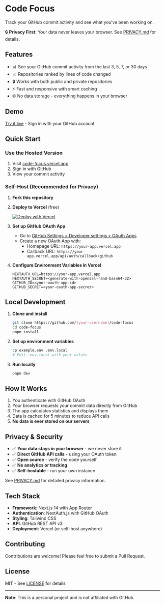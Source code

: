 # Code Focus

Track your GitHub commit activity and see what you've been working on.

🔒 **Privacy First**: Your data never leaves your browser. See [PRIVACY.md](PRIVACY.md) for details.

## Features

- 📊 See your GitHub commit activity from the last 3, 5, 7, or 30 days
- 📈 Repositories ranked by lines of code changed
- 🔒 Works with both public and private repositories
- ⚡ Fast and responsive with smart caching
- 🌐 No data storage - everything happens in your browser

## Demo

[Try it live](https://code-focus-nnnnicholas.vercel.app) - Sign in with your GitHub account

## Quick Start

### Use the Hosted Version

1. Visit [code-focus.vercel.app](https://code-focus.vercel.app)
2. Sign in with GitHub
3. View your commit activity

### Self-Host (Recommended for Privacy)

1. **Fork this repository**

2. **Deploy to Vercel** (free)
   
   [![Deploy with Vercel](https://vercel.com/button)](https://vercel.com/new/clone?repository-url=https://github.com/[your-username]/code-focus)

3. **Set up GitHub OAuth App**
   - Go to [GitHub Settings > Developer settings > OAuth Apps](https://github.com/settings/applications/new)
   - Create a new OAuth App with:
     - Homepage URL: `https://your-app.vercel.app`
     - Callback URL: `https://your-app.vercel.app/api/auth/callback/github`

4. **Configure Environment Variables in Vercel**
   ```env
   NEXTAUTH_URL=https://your-app.vercel.app
   NEXTAUTH_SECRET=<generate-with-openssl-rand-base64-32>
   GITHUB_ID=<your-oauth-app-id>
   GITHUB_SECRET=<your-oauth-app-secret>
   ```

## Local Development

1. **Clone and install**
   ```bash
   git clone https://github.com/[your-username]/code-focus
   cd code-focus
   pnpm install
   ```

2. **Set up environment variables**
   ```bash
   cp example.env .env.local
   # Edit .env.local with your values
   ```

3. **Run locally**
   ```bash
   pnpm dev
   ```

## How It Works

1. You authenticate with GitHub OAuth
2. Your browser requests your commit data directly from GitHub
3. The app calculates statistics and displays them
4. Data is cached for 5 minutes to reduce API calls
5. **No data is ever stored on our servers**

## Privacy & Security

- ✅ **Your data stays in your browser** - we never store it
- ✅ **Direct GitHub API calls** - using your OAuth token
- ✅ **Open source** - verify the code yourself
- ✅ **No analytics or tracking**
- ✅ **Self-hostable** - run your own instance

See [PRIVACY.md](PRIVACY.md) for detailed privacy information.

## Tech Stack

- **Framework**: Next.js 14 with App Router
- **Authentication**: NextAuth.js with GitHub OAuth
- **Styling**: Tailwind CSS
- **API**: GitHub REST API v3
- **Deployment**: Vercel (or self-host anywhere)

## Contributing

Contributions are welcome! Please feel free to submit a Pull Request.

## License

MIT - See [LICENSE](LICENSE) for details

---

**Note**: This is a personal project and is not affiliated with GitHub.
